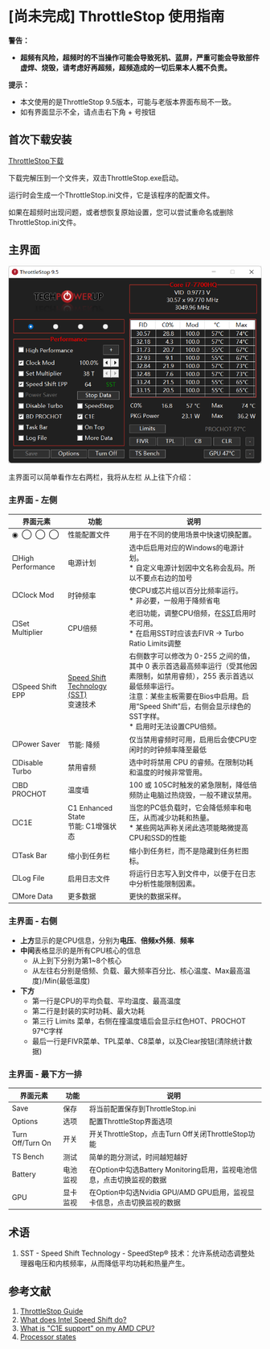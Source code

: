 # [尚未完成] ThrottleStop 使用指南

**警告：**

* **超频有风险，超频时的不当操作可能会导致死机、蓝屏，严重可能会导致部件虚焊、烧毁，请考虑好再超频，超频造成的一切后果本人概不负责。**

**提示：**

* 本文使用的是ThrottleStop 9.5版本，可能与老版本界面布局不一致。
* 如有界面显示不全，请点击右下角 + 号按钮

## 首次下载安装

[ThrottleStop下载](https://www.techpowerup.com/download/techpowerup-throttlestop/)

下载完解压到一个文件夹，双击ThrottleStop.exe启动。

运行时会生成一个ThrottleStop.ini文件，它是该程序的配置文件。

如果在超频时出现问题，或者想恢复原始设置，您可以尝试重命名或删除ThrottleStop.ini文件。

## 主界面

![主界面](./img/Main.png)

主界面可以简单看作左右两栏，我将从左栏 从上往下介绍：

### 主界面 - 左侧

| 界面元素           | 功能                                               | 说明                                                                                                                                                                                                                                            |
| ------------------ | -------------------------------------------------- | ----------------------------------------------------------------------------------------------------------------------------------------------------------------------------------------------------------------------------------------------- |
| ◉  ◯  ◯  ◯  | 性能配置文件                                       | 用于在不同的使用场景中快速切换配置。                                                                                                                                                                                                            |
| ▢High Performance | 电源计划                                           | 选中后启用对应的Windows的电源计划。<br />* 自定义电源计划因中文名称会乱码。所以不要点右边的加号                                                                                                                                                 |
| ▢Clock Mod        | 时钟频率                                           | 使CPU或芯片组以百分比频率运行。<br />* 非必要，一般用于降频省电                                                                                                                                                                                 |
| ▢Set Multiplier   | CPU倍频                                            | 老旧功能，调整CPU倍频，在[SST](#术语)启用时不可用。<br />* 在启用SST时应该去FIVR -> Turbo Ratio Limits调整                                                                                                                                         |
| ▢Speed Shift EPP  | [Speed Shift Technology (SST)](#术语) <br />变速技术 | 右侧数字可以修改为 0-255 之间的值，其中 0 表示首选最高频率运行（受其他因素限制，如禁用睿频），255 表示首选以最低频率运行。<br />注意：某些主板需要在Bios中启用。启用“Speed Shift”后，右侧会显示绿色的SST字样。<br />* 启用时无法设置CPU倍频。 |
| ▢Power Saver      | 节能: 降频                                         | 仅当禁用睿频时可用，启用后会使CPU空闲时的时钟频率降至最低                                                                                                                                                                                       |
| ▢Disable Turbo    | 禁用睿频                                           | 选中时将禁用 CPU 的睿频。在限制功耗和温度的时候非常管用。                                                                                                                                                                                       |
| ▢BD PROCHOT       | 温度墙                                             | 100 或 105C时触发的紧急限制，降低倍频防止电脑过热烧毁，一般不建议禁用。                                                                                                                                                                         |
| ▢C1E              | C1 Enhanced State<br />节能: C1增强状态            | 当您的PC低负载时，它会降低频率和电压，从而减少功耗和热量。<br />* 某些网站声称关闭此选项能略微提高CPU和SSD的性能                                                                                                                                |
| ▢Task Bar         | 缩小到任务栏                                       | 缩小到任务栏，而不是隐藏到任务栏图标。                                                                                                                                                                                                          |
| ▢Log File         | 启用日志文件                                       | 将运行日志写入到文件中，以便于在日志中分析性能限制因素。                                                                                                                                                                                        |
| ▢More Data        | 更多数据                                           | 更快的数据采样。                                                                                                                                                                                                                                |

### 主界面 - 右侧

* **上方**显示的是CPU信息，分别为**电压**、**倍频x外频**、**频率**
* **中间**表格显示的是所有CPU核心的信息
  * 从上到下分别为第1~8个核心
  * 从左往右分别是倍频、负载、最大频率百分比、核心温度、Max最高温度)/Min(最低温度)
* **下方**
  * 第一行是CPU的平均负载、平均温度、最高温度
  * 第二行是封装的实时功耗、最大功耗
  * 第三行 Limits 菜单，右侧在撞温度墙后会显示红色HOT、PROCHOT 97°C字样
  * 最后一行是FIVR菜单、TPL菜单、C8菜单，以及Clear按钮(清除统计数据)

### 主界面 - 最下方一排

| 界面元素         | 功能     | 说明                                                                   |
| ---------------- | -------- | ---------------------------------------------------------------------- |
| Save             | 保存     | 将当前配置保存到ThrottleStop.ini                                       |
| Options          | 选项     | 配置ThrottleStop界面选项                                               |
| Turn Off/Turn On | 开关     | 开关ThrottleStop，点击Turn Off关闭ThrottleStop功能                     |
| TS Bench         | 测试     | 简单的跑分测试，时间越短越好                                           |
| Battery          | 电池监视 | 在Option中勾选Battery Monitoring启用，监视电池信息，点击切换监视的数据 |
| GPU              | 显卡监视 | 在Option中勾选Nvidia GPU/AMD GPU启用，监视显卡信息，点击切换监视的数据 |

## 术语

1. SST - Speed Shift Technology - SpeedStep® 技术：允许系统动态调整处理器电压和内核频率，从而降低平均功耗和热量产生。

## 参考文献

1. [ThrottleStop Guide](https://www.ultrabookreview.com/31385-the-throttlestop-guide/)
2. [What does Intel Speed Shift do?](https://forums.tomshardware.com/threads/what-does-intel-speed-shift-do.3574107/)
3. [What is &#34;C1E support&#34; on my AMD CPU?](https://superuser.com/questions/184569/what-is-c1e-support-on-my-amd-cpu)
4. [Processor states](https://en.wikipedia.org/wiki/Advanced_Configuration_and_Power_Interface#Processor_states)
